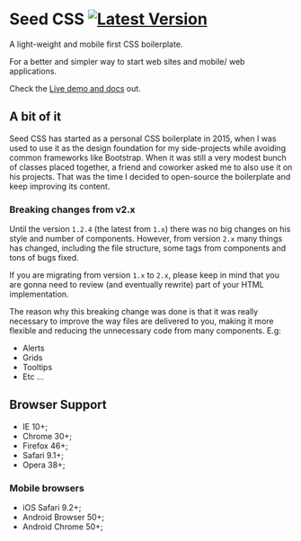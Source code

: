 # Seed CSS [![Latest Version](https://img.shields.io/github/release/abtzlabs/seed-css.svg)](https://github.com/abtzlabs/seed-css/releases)

A light-weight and mobile first CSS boilerplate.

For a better and simpler way to start web sites and mobile/ web applications.

Check the [Live demo and docs](https://abtzlabs.github.io/seed-css) out.

## A bit of it

Seed CSS has started as a personal CSS boilerplate in 2015, when I was used to use it as
the design foundation for my side-projects while avoiding common frameworks like Bootstrap.
When it was still a very modest bunch of classes placed together, a friend and coworker asked
me to also use it on his projects. That was the time I decided to open-source the boilerplate
and keep improving its content.

### Breaking changes from v2.x

Until the version `1.2.4` (the latest from `1.x`) there was no big changes on his style and
number of components. However, from version `2.x` many things has changed, including the file
structure, some tags from components and tons of bugs fixed.

If you are migrating from version `1.x` to `2.x`, please keep in mind that you are gonna need
to review (and eventually rewrite) part of your HTML implementation.

The reason why this breaking change was done is that it was really necessary to improve the
way files are delivered to you, making it more flexible and reducing the unnecessary code
from many components. E.g:

- Alerts
- Grids
- Tooltips
- Etc ...

## Browser Support

- IE 10+;
- Chrome 30+;
- Firefox 46+;
- Safari 9.1+;
- Opera 38+;

### Mobile browsers

- iOS Safari 9.2+;
- Android Browser 50+;
- Android Chrome 50+;
